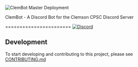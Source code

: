 ![ClemBot Master Deployment](https://github.com/ClemsonCPSC-Discord/ClemBot/workflows/ClemBot%20Master%20Deployment/badge.svg?branch=master)

ClemBot - A Discord Bot for the Clemson CPSC Discord Server

=======================
[![Discord](https://img.shields.io/discord/463752820026376202.svg?label=&logo=discord&logoColor=ffffff&color=7389D8&labelColor=6A7EC2)](https://discord.gg/QNRbC6k)


## Development
To start developing and contributing to this project, please see [CONTRIBUTING.md](CONTRIBUTING.md)

